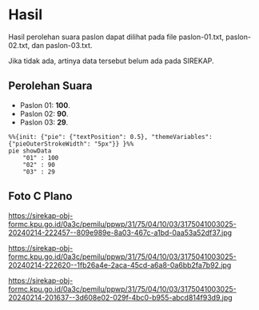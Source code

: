 # Hasil

Hasil perolehan suara paslon dapat dilihat pada file paslon-01.txt, paslon-02.txt, dan paslon-03.txt.

Jika tidak ada, artinya data tersebut belum ada pada SIREKAP.

## Perolehan Suara

 * Paslon 01: **100**.
 * Paslon 02: **90**.
 * Paslon 03: **29**.

```mermaid
%%{init: {"pie": {"textPosition": 0.5}, "themeVariables": {"pieOuterStrokeWidth": "5px"}} }%%
pie showData
    "01" : 100
    "02" : 90
    "03" : 29
```
## Foto C Plano

https://sirekap-obj-formc.kpu.go.id/0a3c/pemilu/ppwp/31/75/04/10/03/3175041003025-20240214-222457--809e989e-8a03-467c-a1bd-0aa53a52df37.jpg

https://sirekap-obj-formc.kpu.go.id/0a3c/pemilu/ppwp/31/75/04/10/03/3175041003025-20240214-222620--1fb26a4e-2aca-45cd-a6a8-0a6bb2fa7b92.jpg

https://sirekap-obj-formc.kpu.go.id/0a3c/pemilu/ppwp/31/75/04/10/03/3175041003025-20240214-201637--3d608e02-029f-4bc0-b955-abcd814f93d9.jpg
